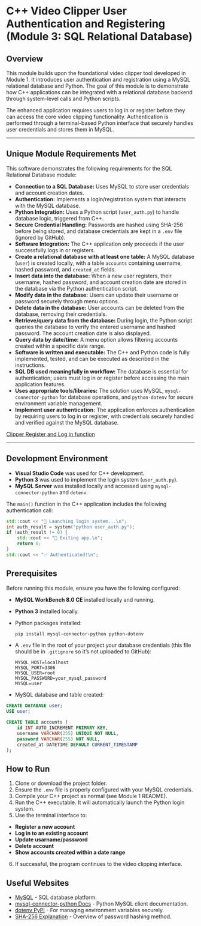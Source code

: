 # C++ Video Clipper User Authentication and Registering (Module 3: SQL Relational Database)

## Overview

This module builds upon the foundational video clipper tool developed in Module 1. It introduces user authentication and registration using a MySQL relational database and Python. The goal of this module is to demonstrate how C++ applications can be integrated with a relational database backend through system-level calls and Python scripts.

The enhanced application requires users to log in or register before they can access the core video clipping functionality. Authentication is performed through a terminal-based Python interface that securely handles user credentials and stores them in MySQL.

---

## Unique Module Requirements Met

This software demonstrates the following requirements for the SQL Relational Database module:

- **Connection to a SQL Database:** Uses MySQL to store user credentials and account creation dates.
- **Authentication:** Implements a login/registration system that interacts with the MySQL database.
- **Python Integration:** Uses a Python script (`user_auth.py`) to handle database logic, triggered from C++.
- **Secure Credential Handling:** Passwords are hashed using SHA-256 before being stored, and database credentials are kept in a `.env` file (ignored by GitHub).
- **Software Integration:** The C++ application only proceeds if the user successfully logs in or registers.
- **Create a relational database with at least one table:** A MySQL database (`user`) is created locally, with a table `accounts` containing username, hashed password, and `created_at` fields.
- **Insert data into the database:** When a new user registers, their username, hashed password, and account creation date are stored in the database via the Python authentication script.
- **Modify data in the database:** Users can update their username or password securely through menu options.
- **Delete data in the database:** User accounts can be deleted from the database, removing their credentials.
- **Retrieve/query data from the database:** During login, the Python script queries the database to verify the entered username and hashed password. The account creation date is also displayed.
- **Query data by date/time:** A menu option allows filtering accounts created within a specific date range.
- **Software is written and executable:** The C++ and Python code is fully implemented, tested, and can be executed as described in the instructions.
- **SQL DB used meaningfully in workflow:** The database is essential for authentication; users must log in or register before accessing the main application features.
- **Uses appropriate tools/libraries:** The solution uses MySQL, `mysql-connector-python` for database operations, and `python-dotenv` for secure environment variable management.
- **Implement user authentication:** The application enforces authentication by requiring users to log in or register, with credentials securely handled and verified against the MySQL database.

[Clipper Register and Log in function](https://youtu.be/DyD1pGXMxMU) <!-- Replace with your actual video link -->

---

## Development Environment

- **Visual Studio Code** was used for C++ development.
- **Python 3** was used to implement the login system (`user_auth.py`).
- **MySQL Server** was installed locally and accessed using `mysql-connector-python` and `dotenv`.

The `main()` function in the C++ application includes the following authentication call:

```cpp
std::cout << "🔐 Launching login system...\n";
int auth_result = system("python user_auth.py");
if (auth_result != 0) {
    std::cout << "👋 Exiting app.\n";
    return 0;
}
std::cout << "✅ Authenticated!\n";
```

## Prerequisites

Before running this module, ensure you have the following configured:

- **MySQL WorkBench 8.0 CE** installed locally and running.
- **Python 3** installed locally.
- Python packages installed:
  ```bash
  pip install mysql-connector-python python-dotenv
  ```
- A `.env` file in the root of your project your database credentials (this file should be in `.gitignore` so it’s not uploaded to GitHub):

  ```env
  MYSQL_HOST=localhost
  MYSQL_PORT=3306
  MYSQL_USER=root
  MYSQL_PASSWORD=your_mysql_password
  MYSQL=user
  ```

- MySQL database and table created:

```sql
CREATE DATABASE user;
USE user;

CREATE TABLE accounts (
    id INT AUTO_INCREMENT PRIMARY KEY,
    username VARCHAR(255) UNIQUE NOT NULL,
    password VARCHAR(255) NOT NULL,
    created_at DATETIME DEFAULT CURRENT_TIMESTAMP
);
```

## How to Run

1. Clone or download the project folder.
2. Ensure the `.env` file is properly configured with your MySQL credentials.
3. Compile your C++ project as normal (see Module 1 README).
4. Run the C++ executable. It will automatically launch the Python login system.
5. Use the terminal interface to:

- **Register a new account**
- **Log in to an existing account**
- **Update usarname/password**
- **Delete account**
- **Show accounts created within a date range**

6. If successful, the program continues to the video clipping interface.

## Useful Websites

- [MySQL](https://dev.mysql.com/) - SQL database platform.
- [mysql-connector-python Docs](https://dev.mysql.com/doc/connector-python/en/) - Python MySQL client documentation.
- [dotenv PyPI](https://pypi.org/project/python-dotenv/) - For managing environment variables securely.
- [SHA-256 Explanation](https://en.wikipedia.org/wiki/SHA-2) - Overview of password hashing method.
